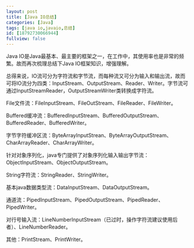 ```yaml
---
layout: post
title: [Java IO总结]
categories: [Java]
tags: [java io,javaio,总结]
id: [18792730066944]
fullview: false
---
```

Java IO是Java最基本、最主要的框架之一，在工作中，其使用率也是非常的频繁。故而再次梳理总结下Java IO框架知识，增强理解。

总得来说，IO流可分为字符流和字节流，而每种流又可分为输入和输出流，故而可将IO流分为四类：InputStream、OutputStream、Reader、Writer。字节流可通过InputStreamReader，OutputStreamWriter类转换成字符流。

File文件流：FileInputStream、FileOutStream、FileReader、FileWriter。

Buffered缓冲流：BufferedInputStream、BufferedOutputStream、BufferedReader、BufferedWriter。

字节字符缓冲区流：ByteArrayInputStrean、ByteArrayOutputStream、CharArrayReader、CharArrayWriter。

针对对象序列化，java专门提供了对象序列化输入输出字节流：ObjectInputStream、ObjectOutputStream。

String字符流：StringReader、StringWriter。

基本java数据类型流：DataInputStream、DataOutputStream。

通道流：PipedInputStream、PipedOutputStream、PipedReader、PipedWriter。


对行号输入流：LineNumberInputStream（已过时，操作字符流建议使用后者）、LineNumberReader。

其他：PrintStream、PrintWriter。


